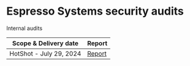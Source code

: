 # Espresso Systems security audits

Internal audits

| Scope & Delivery date    | Report                                                        |
|-------------------------|---------------------------------------------------------------|
| HotShot - July 29, 2024 | [Report](https://github.com/EspressoSystems/HotShot/blob/main/audits/internal-reviews/EspressoHotshot-2024internal.pdf) |
